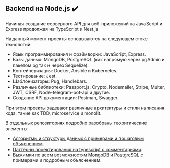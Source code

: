 ## Backend на Node.js ✔️

Начиная создание серверного API для веб-приложений на JavaScript и Express продолжая на TypeScript и Nest.js

На данный момент проекты основываются на следующем стэке технологий: 
- Язык программирования и фрэймворки: JavaScript, Express.
- Базы данных: MongoDB, PostgreSQL (как напрямую через pgAdmin и пакетом pg так и через Sequelize).
- Контейнеризация: Docker, Ansible и Kubernetes.
- Тестирование: Jest.
- Шаблонизаторы: Pug, Handlebars.
- Различные библиотеки: Passport.js, Crypto, Nodemailer, Stripe, Multer, JWT, CSRF, Node-telegram-bot-api и другие.
- Создание API документации: Postman, Swagger.

При этом проекты задевают различные архитектуры и стили написания кода, такие как TDD, microservice и monolit.

В отдельных репозиториях подробно разобраны теоритические элементы:
- [Алгоритмы и структуры данных с примерами и пошаговым объяснением](https://github.com/AveselsJS/data-structures-and-algorithms).
- [Паттерны проектирования на typescript с комментариями](https://github.com/AveselsJS/Typescript-OOP-pattern).
- Выжимки по всем возможностям [MongoDB](https://github.com/AveselsJS/MongoDB-and-mongoose-shorts) и [PostgreSQL](https://github.com/AveselsJS/PosgreSQL-shorts) с примерами и подробным объяснением.

